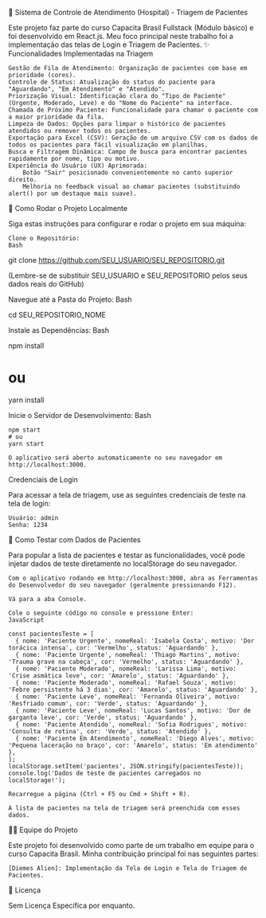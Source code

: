 🏥 Sistema de Controle de Atendimento (Hospital) - Triagem de Pacientes

Este projeto faz parte do curso Capacita Brasil Fullstack (Módulo básico) e foi desenvolvido em React.js. Meu foco principal neste trabalho foi a implementação das telas de Login e Triagem de Pacientes.
✨ Funcionalidades Implementadas na Triagem

    Gestão de Fila de Atendimento: Organização de pacientes com base em prioridade (cores).
    Controle de Status: Atualização do status do paciente para "Aguardando", "Em Atendimento" e "Atendido".
    Priorização Visual: Identificação clara do "Tipo de Paciente" (Urgente, Moderado, Leve) e do "Nome do Paciente" na interface.
    Chamada de Próximo Paciente: Funcionalidade para chamar o paciente com a maior prioridade da fila.
    Limpeza de Dados: Opções para limpar o histórico de pacientes atendidos ou remover todos os pacientes.
    Exportação para Excel (CSV): Geração de um arquivo CSV com os dados de todos os pacientes para fácil visualização em planilhas.
    Busca e Filtragem Dinâmica: Campo de busca para encontrar pacientes rapidamente por nome, tipo ou motivo.
    Experiência do Usuário (UX) Aprimorada:
        Botão "Sair" posicionado convenientemente no canto superior direito.
        Melhoria no feedback visual ao chamar pacientes (substituindo alert() por um destaque mais suave).

🚀 Como Rodar o Projeto Localmente

Siga estas instruções para configurar e rodar o projeto em sua máquina:

    Clone o Repositório:
    Bash

git clone https://github.com/SEU_USUARIO/SEU_REPOSITORIO.git

(Lembre-se de substituir SEU_USUARIO e SEU_REPOSITORIO pelos seus dados reais do GitHub)

Navegue até a Pasta do Projeto:
Bash

cd SEU_REPOSITORIO_NOME

Instale as Dependências:
Bash

npm install
# ou
yarn install

Inicie o Servidor de Desenvolvimento:
Bash

    npm start
    # ou
    yarn start

    O aplicativo será aberto automaticamente no seu navegador em http://localhost:3000.

Credenciais de Login

Para acessar a tela de triagem, use as seguintes credenciais de teste na tela de login:

    Usuário: admin
    Senha: 1234

🧪 Como Testar com Dados de Pacientes

Para popular a lista de pacientes e testar as funcionalidades, você pode injetar dados de teste diretamente no localStorage do seu navegador.

    Com o aplicativo rodando em http://localhost:3000, abra as Ferramentas do Desenvolvedor do seu navegador (geralmente pressionando F12).

    Vá para a aba Console.

    Cole o seguinte código no console e pressione Enter:
    JavaScript

    const pacientesTeste = [
      { nome: 'Paciente Urgente', nomeReal: 'Isabela Costa', motivo: 'Dor torácica intensa', cor: 'Vermelho', status: 'Aguardando' },
      { nome: 'Paciente Urgente', nomeReal: 'Thiago Martins', motivo: 'Trauma grave na cabeça', cor: 'Vermelho', status: 'Aguardando' },
      { nome: 'Paciente Moderado', nomeReal: 'Larissa Lima', motivo: 'Crise asmática leve', cor: 'Amarelo', status: 'Aguardando' },
      { nome: 'Paciente Moderado', nomeReal: 'Rafael Souza', motivo: 'Febre persistente há 3 dias', cor: 'Amarelo', status: 'Aguardando' },
      { nome: 'Paciente Leve', nomeReal: 'Fernanda Oliveira', motivo: 'Resfriado comum', cor: 'Verde', status: 'Aguardando' },
      { nome: 'Paciente Leve', nomeReal: 'Lucas Santos', motivo: 'Dor de garganta leve', cor: 'Verde', status: 'Aguardando' },
      { nome: 'Paciente Atendido', nomeReal: 'Sofia Rodrigues', motivo: 'Consulta de rotina', cor: 'Verde', status: 'Atendido' },
      { nome: 'Paciente Em Atendimento', nomeReal: 'Diego Alves', motivo: 'Pequena laceração no braço', cor: 'Amarelo', status: 'Em atendimento' },
    ];
    localStorage.setItem('pacientes', JSON.stringify(pacientesTeste));
    console.log('Dados de teste de pacientes carregados no localStorage!');

    Recarregue a página (Ctrl + F5 ou Cmd + Shift + R).

    A lista de pacientes na tela de triagem será preenchida com esses dados.

👩‍💻 Equipe do Projeto

Este projeto foi desenvolvido como parte de um trabalho em equipe para o curso Capacita Brasil. Minha contribuição principal foi nas seguintes partes:

    [Diemes Alien]: Implementação da Tela de Login e Tela de Triagem de Pacientes.

📄 Licença

Sem Licença Específica por enquanto.